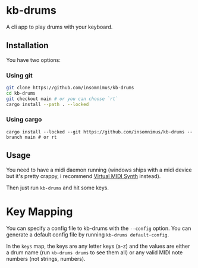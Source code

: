 # kb-drums

A cli app to play drums with your keyboard.

## Installation

You have two options:

### Using git

```sh
git clone https://github.com/insomnimus/kb-drums
cd kb-drums
git checkout main # or you can choose `rt`
cargo install --path . --locked
```

### Using cargo

`cargo install --locked --git https://github.com/insomnimus/kb-drums --branch main # or rt`

## Usage

You need to have a midi daemon running (windows ships with a midi device but it's pretty crappy, i recommend [Virtual MIDI Synth] instead).

Then just run `kb-drums` and hit some keys.

# Key Mapping

You can specify a config file to kb-drums with the `--config` option.
You can generate a default config file by running `kb-drums default-config`.

In the `keys` map, the keys are any letter keys (a-z)
and the values are either a drum name (run `kb-drums drums` to see them all) or any valid MIDI note numbers (not strings, numbers).

[Virtual MIDI Synth]: https://coolsoft.altervista.org/en/virtualmidisynth
